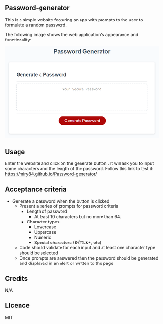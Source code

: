 ## Password-generator

This is a simple website featuring an app with prompts to the user to formulate a random password.


The following image shows the web application's appearance and functionality:

![password generator demo](./assets/05-javascript-challenge-demo.png)

## Usage

Enter the website and click on the generate button .
It will ask you to input some characters and the length of the password.
Follow this link to test it:
https://miry84.github.io/Password-generator/



## Acceptance criteria

* Generate a password when the button is clicked
  * Present a series of prompts for password criteria
    * Length of password
      * At least 10 characters but no more than 64.
    * Character types
      * Lowercase
      * Uppercase
      * Numeric
      * Special characters ($@%&*, etc)
  * Code should validate for each input and at least one character type should be selected
  * Once prompts are answered then the password should be generated and displayed in an alert or written to the page

## Credits
N/A

## Licence
MIT
